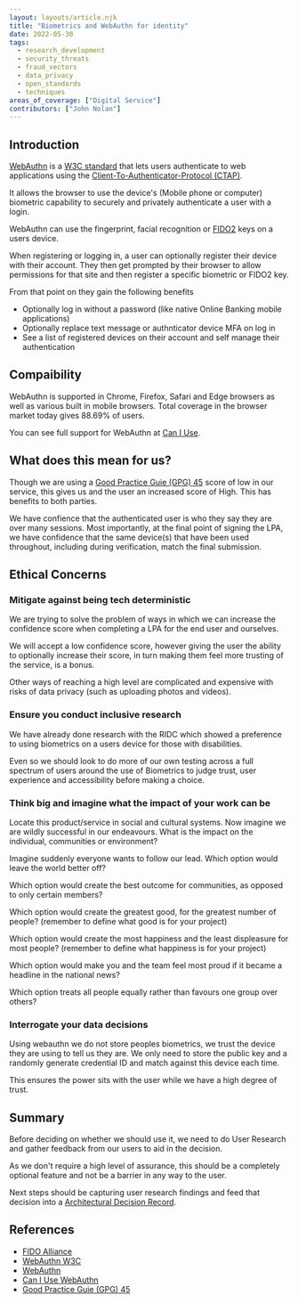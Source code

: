 ```yaml
---
layout: layouts/article.njk
title: "Biometrics and WebAuthn for identity"
date: 2022-05-30
tags: 
  - research_development
  - security_threats
  - fraud_vectors
  - data_privacy
  - open_standards
  - techniques
areas_of_coverage: ["Digital Service"]
contributors: ["John Nolan"]
---
```


## Introduction

[WebAuthn](https://www.w3.org/TR/webauthn/) is a [W3C standard](https://www.w3.org/) that lets users authenticate to web applications using the [Client-To-Authenticator-Protocol (CTAP)](https://fidoalliance.org/specs/fido-v2.0-ps-20190130/fido-client-to-authenticator-protocol-v2.0-ps-20190130.html).

It allows the browser to use the device's (Mobile phone or computer) biometric capability to securely and privately authenticate a user with a login.

WebAuthn can use the fingerprint, facial recognition or [FIDO2](https://fidoalliance.org/fido2/) keys on a users device.

When registering or logging in, a user can optionally register their device with their account. They then get prompted by their browser to allow permissions for that site and then register a specific biometric or FIDO2 key.

From that point on they gain the following benefits

* Optionally log in without a password (like native Online Banking mobile applications)
* Optionally replace text message or authnticator device MFA on log in
* See a list of registered devices on their account and self manage their authentication

## Compaibility

WebAuthn is supported in Chrome, Firefox, Safari and Edge browsers as well as various built in mobile browsers. Total coverage in the browser market today gives 88.69% of users.

You can see full support for WebAuthn at [Can I Use](https://caniuse.com/?search=webauthn).

## What does this mean for us?

Though we are using a [Good Practice Guie (GPG) 45](https://www.gov.uk/government/publications/identity-proofing-and-verification-of-an-individual) score of low in our service, this gives us and the user an increased score of High. This has benefits to both parties.

We have confience that the authenticated user is who they say they are over many sessions. Most importantly, at the final point of signing the LPA, we have confidence that the same device(s) that have been used throughout, including during verification, match the final submission.

## Ethical Concerns

### Mitigate against being tech deterministic

We are trying to solve the problem of ways in which we can increase the confidence score when completing a LPA for the end user and ourselves.

We will accept a low confidence score, however giving the user the ability to optionally increase their score, in turn making them feel more trusting of the service, is a bonus.

Other ways of reaching a high level are complicated and expensive with risks of data privacy (such as uploading photos and videos).

### Ensure you conduct inclusive research

We have already done research with the RIDC which showed a preference to using biometrics on a users device for those with disabilities.

Even so we should look to do more of our own testing across a full spectrum of users around the use of Biometrics to judge trust, user experience and accessibility before making a choice.

### Think big and imagine what the impact of your work can be

Locate this product/service in social and cultural systems. Now imagine we are wildly successful in our endeavours. What is the impact on the individual, communities or environment?

Imagine suddenly everyone wants to follow our lead. Which option would leave the world better off?

Which option would create the best outcome for communities, as opposed to only certain members?

Which option would create the greatest good, for the greatest number of people? (remember to define what good is for your project)

Which option would create the most happiness and the least displeasure for most people? (remember to define what happiness is for your project)

Which option would make you and the team feel most proud if it became a headline in the national news?

Which option treats all people equally rather than favours one group over others?

### Interrogate your data decisions

Using webauthn we do not store peoples biometrics, we trust the device they are using to tell us they are. We only need to store the public key and a randomly generate credential ID and match against this device each time.

This ensures the power sits with the user while we have a high degree of trust.

## Summary

Before deciding on whether we should use it, we need to do User Research and gather feedback from our users to aid in the decision.

As we don't require a high level of assurance, this should be a completely optional feature and not be a barrier in any way to the user.

Next steps should be capturing user research findings and feed that decision into a [Architectural Decision Record](/adr).

## References

* [FIDO Alliance](https://fidoalliance.org/fido2/)
* [WebAuthn W3C](https://www.w3.org/TR/webauthn/)
* [WebAuthn](https://webauthn.guide/)
* [Can I Use WebAuthn](https://caniuse.com/?search=webauthn)
* [Good Practice Guie (GPG) 45](https://www.gov.uk/government/publications/identity-proofing-and-verification-of-an-individual)
